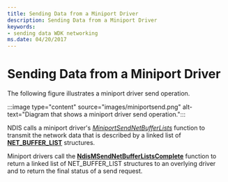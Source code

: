 ```yaml
---
title: Sending Data from a Miniport Driver
description: Sending Data from a Miniport Driver
keywords:
- sending data WDK networking
ms.date: 04/20/2017
---
```


# Sending Data from a Miniport Driver





The following figure illustrates a miniport driver send operation.

:::image type="content" source="images/miniportsend.png" alt-text="Diagram that shows a miniport driver send operation.":::

NDIS calls a miniport driver's [*MiniportSendNetBufferLists*](/windows-hardware/drivers/ddi/ndis/nc-ndis-miniport_send_net_buffer_lists) function to transmit the network data that is described by a linked list of [**NET\_BUFFER\_LIST**](/windows-hardware/drivers/ddi/nbl/ns-nbl-net_buffer_list) structures.

Miniport drivers call the [**NdisMSendNetBufferListsComplete**](/windows-hardware/drivers/ddi/ndis/nf-ndis-ndismsendnetbufferlistscomplete) function to return a linked list of NET\_BUFFER\_LIST structures to an overlying driver and to return the final status of a send request.

 

